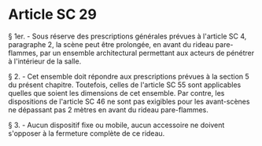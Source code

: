 # Article SC 29

§ 1er. - Sous réserve des prescriptions générales prévues à l'article SC 4, paragraphe 2, la scène peut être prolongée, en avant du rideau pare-flammes, par un ensemble architectural permettant aux acteurs de pénétrer à l'intérieur de la salle.

§ 2. - Cet ensemble doit répondre aux prescriptions prévues à la section 5 du présent chapitre. Toutefois, celles de l'article SC 55 sont applicables quelles que soient les dimensions de cet ensemble. Par contre, les dispositions de l'article SC 46 ne sont pas exigibles pour les avant-scènes ne dépassant pas 2 mètres en avant du rideau pare-flammes.

§ 3. - Aucun dispositif fixe ou mobile, aucun accessoire ne doivent s'opposer à la fermeture complète de ce rideau.
